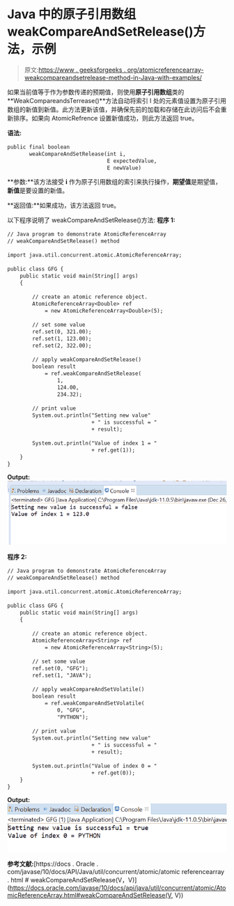 # Java 中的原子引用数组 weakCompareAndSetRelease()方法，示例

> 原文:[https://www . geeksforgeeks . org/atomicreferencearray-weakcompareandsetrelease-method-in-Java-with-examples/](https://www.geeksforgeeks.org/atomicreferencearray-weakcompareandsetrelease-method-in-java-with-examples/)

如果当前值等于作为参数传递的预期值，则使用**原子引用数组**类的**WeakCompareandsTerrease()**方法自动将索引 I 处的元素值设置为原子引用数组的新值到新值。此方法更新该值，并确保先前的加载和存储在此访问后不会重新排序。如果向 AtomicRefrence 设置新值成功，则此方法返回 true。

**语法:**

```
public final boolean
       weakCompareAndSetRelease(int i,
                                E expectedValue,
                                E newValue)

```

**参数:**该方法接受 **i** 作为原子引用数组的索引来执行操作，**期望值**是期望值，**新值**是要设置的新值。

**返回值:**如果成功，该方法返回 true。

以下程序说明了 weakCompareAndSetRelease()方法:
**程序 1:**

```
// Java program to demonstrate AtomicReferenceArray
// weakCompareAndSetRelease() method

import java.util.concurrent.atomic.AtomicReferenceArray;

public class GFG {
    public static void main(String[] args)
    {

        // create an atomic reference object.
        AtomicReferenceArray<Double> ref
            = new AtomicReferenceArray<Double>(5);

        // set some value
        ref.set(0, 321.00);
        ref.set(1, 123.00);
        ref.set(2, 322.00);

        // apply weakCompareAndSetRelease()
        boolean result
            = ref.weakCompareAndSetRelease(
                1,
                124.00,
                234.32);

        // print value
        System.out.println("Setting new value"
                           + " is successful = "
                           + result);

        System.out.println("Value of index 1 = "
                           + ref.get(1));
    }
}
```

**Output:**![](img/3249d6cd983e1acafc1162631506b149.png)

**程序 2:**

```
// Java program to demonstrate AtomicReferenceArray
// weakCompareAndSetRelease() method

import java.util.concurrent.atomic.AtomicReferenceArray;

public class GFG {
    public static void main(String[] args)
    {

        // create an atomic reference object.
        AtomicReferenceArray<String> ref
            = new AtomicReferenceArray<String>(5);

        // set some value
        ref.set(0, "GFG");
        ref.set(1, "JAVA");

        // apply weakCompareAndSetVolatile()
        boolean result
            = ref.weakCompareAndSetVolatile(
                0, "GFG",
                "PYTHON");

        // print value
        System.out.println("Setting new value"
                           + " is successful = "
                           + result);

        System.out.println("Value of index 0 = "
                           + ref.get(0));
    }
}
```

**Output:**![](img/f040e4188d6a1a4ef38dfac7b08ec3f5.png)

**参考文献:**[https://docs . Oracle . com/javase/10/docs/API/Java/util/concurrent/atomic/atomic referencearray . html # weakCompareAndSetRelease(V，V)](https://docs.oracle.com/javase/10/docs/api/java/util/concurrent/atomic/AtomicReferenceArray.html#weakCompareAndSetRelease(V, V))